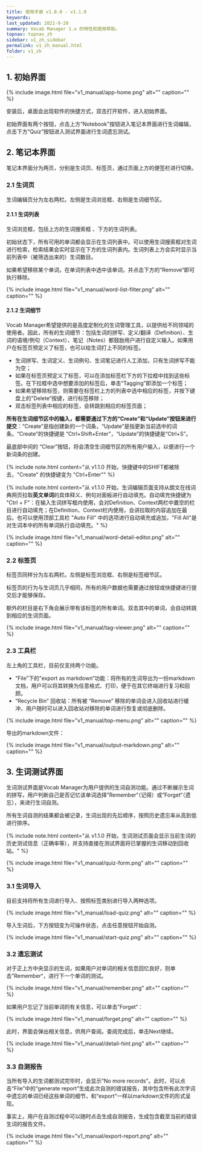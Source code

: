 ```yaml
---
title: 使用手册 v1.0.0 - v1.1.0
keywords: 
last_updated: 2021-9-20
summary: Vocab Manager 1.x 的特性和使用帮助。
topnav: topnav_zh
sidebar: v1_zh_sidebar
permalink: v1_zh_manual.html
folder: v1_zh
---
```


## 1. 初始界面

{% include image.html file="v1_manual/app-home.png" alt="" caption="" %}


安装后，桌面会出现软件的快捷方式，双击打开软件，进入初始界面。

初始界面有两个按钮，点击上方“Notebook"按钮进入笔记本界面进行生词编辑，点击下方“Quiz”按钮进入测试界面进行生词遗忘测试。



## 2. 笔记本界面

笔记本界面分为两页，分别是生词页、标签页，通过页面上方的便签栏进行切换。



### 2.1 生词页

生词编辑页分为左右两栏。左侧是生词浏览框、右侧是生词细节区。



#### 2.1.1 生词列表

生词浏览框，包括上方的生词搜索框 、下方的生词列表。

初始状态下，所有可用的单词都会显示在生词列表中。可以使用生词搜索框对生词进行检索，检索结果会实时显示在下方的生词列表内。生词列表上方会实时显示当前列表中（被筛选出来的）生词数目。

如果希望移除某个单词，在单词列表中选中该单词，并点击下方的”Remove“即可执行移除。

{% include image.html file="v1_manual/word-list-filter.png" alt="" caption="" %}


#### 2.1.2 生词细节

Vocab Manager希望提供的是高度定制化的生词管理工具，以提供给不同领域的使用者。因此，所有的生词细节：包括生词的拼写、定义/翻译（Definition）、生词的语境/例句（Context）、笔记（Notes）都鼓励用户进行自定义输入。如果用户在标签页预定义了标签，也可以给生词打上不同的标签。

* 生词拼写、生词定义、生词例句、生词笔记进行人工添加，只有生词拼写不能为空；
* 如果在标签页预定义了标签，可以在添加标签栏下方的下拉框中找到这些标签。在下拉框中选中想要添加的标签后，单击“Tagging”即添加一个标签；
* 如果希望移除标签，则需要在标签栏上方的列表中选中相应的标签，并按下键盘上的”Delete“按键，进行标签移除；
* 双击标签列表中相应的标签，会转跳到相应的标签页面；

**所有在生词细节区中的输入，都需要通过下方的“Create”和“Update”按钮来进行提交**：“Create”是指创建新的一个词条，“Update”是指更新当前选中的词条。“Create”的快捷键是 “Ctrl+Shift+Enter”，“Update”的快捷键是“Ctrl+S”。

最底部中间的 “Clear”按钮，将会清空生词细节区的所有用户输入，以便进行一个新词条的创建。

{% include note.html content="从 v1.1.0 开始，快捷键中的SHIFT都被除去，\"Create\" 的快捷键变为 \"Ctrl+Enter\"" %}

{% include note.html content="从 v1.1.0 开始，生词编辑页面支持从朗文在线词典网页拉取**英文单词**的具体释义、例句对面板进行自动填充。自动填充快捷键为 \"Ctrl + F\"：在输入生词拼写框内使用，会对Definition、Context两栏中置空的栏目进行自动填充；在Definition、Context栏内使用，会讲拉取的内容追加在最后。也可以使用顶部工具栏 \"Auto Fill\" 中的选项进行自动填充或追加，\"Fill All\"是对生词本中的所有单词执行自动填充。" %}

{% include image.html file="v1_manual/word-detail-editor.png" alt="" caption="" %}



### 2.2 标签页

标签页同样分为左右两栏。左侧是标签浏览框、右侧是标签细节区。

标签页的行为与生词页几乎相同，所有的用户数据也需要通过按钮或快捷键进行提交后才能够保存。

额外的栏目是右下角会展示带有该标签的所有单词。双击其中的单词，会自动转跳到相应的生词页面。

{% include image.html file="v1_manual/tag-viewer.png" alt="" caption="" %}



### 2.3 工具栏

左上角的工具栏，目前仅支持两个功能。

* “File”下的”export as markdown“功能：将所有的生词导出为一份markdown文档，用户可以将其转换为任意格式、打印，便于在其它终端进行复习和回顾。
* “Recycle Bin” 回收站：所有被 “Remove” 移除的单词会进入回收站进行缓冲，用户随时可以进入回收站对移除的单词进行恢复或彻底删除。

{% include image.html file="v1_manual/top-menu.png" alt="" caption="" %}



导出的markdown文件：

{% include image.html file="v1_manual/output-markdown.png" alt="" caption="" %}



## 3. 生词测试界面

生词测试界面是Vocab Manager为用户提供的生词自测功能。通过不断展示生词的拼写，用户判断自己是否记忆该单词选择”Remember“（记得）或”Forget“（遗忘），来进行生词自测。

所有生词自测的结果都会被记录，生词出现的先后顺序，按照历史遗忘率从高到低进行排序。

{% include note.html content="从 v1.1.0 开始，生词测试页面会显示当前生词的历史测试信息（正确率等），并支持直接在测试界面将已掌握的生词移动到回收站。" %}

{% include image.html file="v1_manual/quiz-form.png" alt="" caption="" %}



### 3.1 生词导入

目前支持将所有生词进行导入、按照标签类别进行导入两种选项。

{% include image.html file="v1_manual/load-quiz.png" alt="" caption="" %}

导入生词后，下方按钮变为可操作状态，点击任意按钮开始自测。

{% include image.html file="v1_manual/start-quiz.png" alt="" caption="" %}



### 3.2 遗忘测试

对于正上方中央显示的生词，如果用户对单词的相关信息回忆良好，则单击”Remember“，进行下一个单词的测试。

{% include image.html file="v1_manual/remember.png" alt="" caption="" %}



如果用户忘记了当前单词的有关信息，可以单击”Forget“：

{% include image.html file="v1_manual/forget.png" alt="" caption="" %}

此时，界面会弹出相关信息，供用户查阅。查阅完成后，单击Next继续。

{% include image.html file="v1_manual/detail-hint.png" alt="" caption="" %}



### 3.3 自测报告

当所有导入的生词都测试完毕时，会显示”No more records"。此时，可以点击“File”中的“generate report”生成此次自测的错误报告，其中包含所有此次字词中遗忘的单词已经这些单词的细节，和“export”一样以markdown文件的形式呈现。

事实上，用户在自测过程中可以随时点击生成自测报告，生成包含截至当前的错误生词的报告文件。

{% include image.html file="v1_manual/export-report.png" alt="" caption="" %}